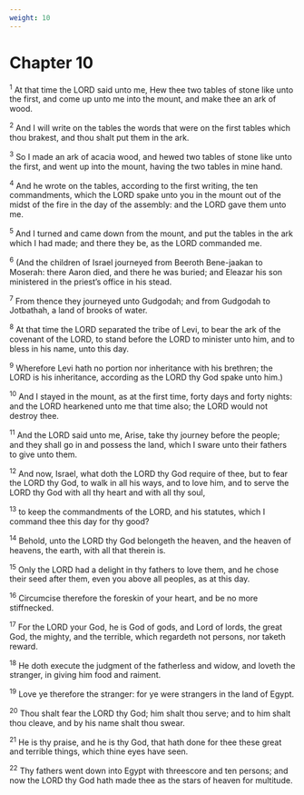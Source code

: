 ```yaml
---
weight: 10
---
```


# Chapter 10

<sup>1</sup> At that time the LORD said unto me, Hew thee two tables of stone like unto the first, and come up unto me into the mount, and make thee an ark of wood. 

<sup>2</sup> And I will write on the tables the words that were on the first tables which thou brakest, and thou shalt put them in the ark. 

<sup>3</sup> So I made an ark of acacia wood, and hewed two tables of stone like unto the first, and went up into the mount, having the two tables in mine hand. 

<sup>4</sup> And he wrote on the tables, according to the first writing, the ten commandments, which the LORD spake unto you in the mount out of the midst of the fire in the day of the assembly: and the LORD gave them unto me. 

<sup>5</sup> And I turned and came down from the mount, and put the tables in the ark which I had made; and there they be, as the LORD commanded me. 

<sup>6</sup> (And the children of Israel journeyed from Beeroth Bene-jaakan to Moserah: there Aaron died, and there he was buried; and Eleazar his son ministered in the priest’s office in his stead. 

<sup>7</sup> From thence they journeyed unto Gudgodah; and from Gudgodah to Jotbathah, a land of brooks of water. 

<sup>8</sup> At that time the LORD separated the tribe of Levi, to bear the ark of the covenant of the LORD, to stand before the LORD to minister unto him, and to bless in his name, unto this day. 

<sup>9</sup> Wherefore Levi hath no portion nor inheritance with his brethren; the LORD is his inheritance, according as the LORD thy God spake unto him.) 

<sup>10</sup> And I stayed in the mount, as at the first time, forty days and forty nights: and the LORD hearkened unto me that time also; the LORD would not destroy thee. 

<sup>11</sup> And the LORD said unto me, Arise, take thy journey before the people; and they shall go in and possess the land, which I sware unto their fathers to give unto them. 

<sup>12</sup> And now, Israel, what doth the LORD thy God require of thee, but to fear the LORD thy God, to walk in all his ways, and to love him, and to serve the LORD thy God with all thy heart and with all thy soul, 

<sup>13</sup> to keep the commandments of the LORD, and his statutes, which I command thee this day for thy good? 

<sup>14</sup> Behold, unto the LORD thy God belongeth the heaven, and the heaven of heavens, the earth, with all that therein is. 

<sup>15</sup> Only the LORD had a delight in thy fathers to love them, and he chose their seed after them, even you above all peoples, as at this day. 

<sup>16</sup> Circumcise therefore the foreskin of your heart, and be no more stiffnecked. 

<sup>17</sup> For the LORD your God, he is God of gods, and Lord of lords, the great God, the mighty, and the terrible, which regardeth not persons, nor taketh reward. 

<sup>18</sup> He doth execute the judgment of the fatherless and widow, and loveth the stranger, in giving him food and raiment. 

<sup>19</sup> Love ye therefore the stranger: for ye were strangers in the land of Egypt. 

<sup>20</sup> Thou shalt fear the LORD thy God; him shalt thou serve; and to him shalt thou cleave, and by his name shalt thou swear. 

<sup>21</sup> He is thy praise, and he is thy God, that hath done for thee these great and terrible things, which thine eyes have seen. 

<sup>22</sup> Thy fathers went down into Egypt with threescore and ten persons; and now the LORD thy God hath made thee as the stars of heaven for multitude. 


